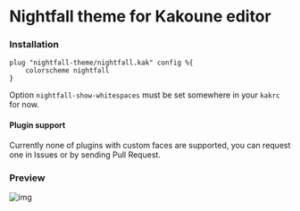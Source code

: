 # Nightfall theme for Kakoune editor

### Installation
```kak
plug "nightfall-theme/nightfall.kak" config %{
	colorscheme nightfall
}
```
Option `nightfall-show-whitespaces` must be set somewhere in your `kakrc` for now.

#### Plugin support
Currently none of plugins with custom faces are supported, you can request one in Issues or by sending Pull Request.

### Preview
![img](https://imgur.com/a/WmwymLN)

